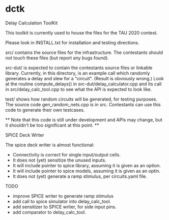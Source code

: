 # dctk
Delay Calculation ToolKit

This toolkit is currently used to house the files for the TAU 2020 contest.

Please look in INSTALL.txt for installation and testing directions.

src/ contains the source files for the infrastructure. The contestants
should not touch these files (but report any bugs found).

src-dut/ is expected to contain the contestants source files or
linkable library.  Currently, in this directory, is an example call
which randomly generates a delay and slew for a "circuit".  (Result is
obviously wrong.)  Look at the routine compute_delays() in
src-dut/delay_calculator.cpp and its call in src/delay_calc_tool.cpp
to see what the API is expected to look like.

test/ shows how random circuits will be generated, for testing
purposes. The source code gen_random_nets.cpp is in src.  Contestants
can use this code to generate their own testcases.

** Note that this code is still under development and APIs may change,
   but it shouldn't be too significant at this point. **

SPICE Deck Writer

The spice deck writer is almost functional:
- Connectivity is correct for single input/output cells.
- It does not (yet) sensitize the unused inputs.
- It will include pointer to spice library, assuming it is given as an option.
- It will include pointer to spice models, assuming it is given as an optin.
- It does not (yet) generate a ramp stimulus, per circuits.yaml file.

TODO

* improve SPICE writer to generate ramp stimulus
* add call to spice simulator into delay_calc_tool.
* add sensitizer to SPICE writer, for side input pins.
* add comparator to delay_calc_tool.
